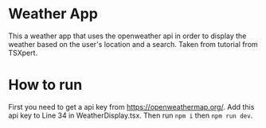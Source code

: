 # Weather App

This a weather app that uses the openweather api in order to display the weather based on the user's location and a search. Taken from tutorial from TSXpert.

# How to run

First you need to get a api key from https://openweathermap.org/. Add this api key to Line 34 in WeatherDisplay.tsx. 
Then run `npm i` then `npm run dev`.
